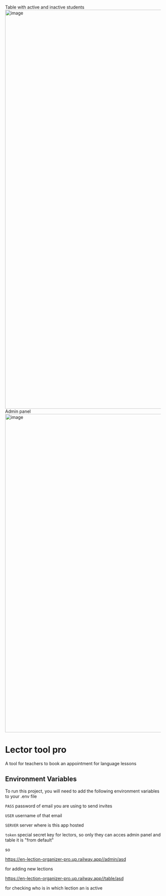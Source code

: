 Table with active and inactive students
<img width="1288" alt="image" src="https://user-images.githubusercontent.com/89529362/234305657-7997a95e-accb-4913-a9c7-a7b0ef0b68a6.png">
Admin panel
<img width="1028" alt="image" src="https://user-images.githubusercontent.com/89529362/234305754-8bb76079-fcfb-4390-9dd1-bf8754a185fb.png">


# Lector tool pro

A tool for teachers to book an appointment for language lessons


## Environment Variables

To run this project, you will need to add the following environment variables to your .env file

`PASS` password of email you are using to send invites

`USER` username of that email

`SERVER` server where is this app hosted

`token` special secret key for lectors, so only they can acces admin panel and table it is "from default"

so 

https://en-lection-organizer-pro.up.railway.app//admin/asd 

for adding new lections


https://en-lection-organizer-pro.up.railway.app//table/asd 

for checking who is in which lection an is active





